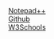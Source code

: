 <!DOCTYPE html>
<html>
<head>
<title>Links for Coding</title>
</head>
<body>
<a href="https://notepad-plus-plus.org/">Notepad++</a><br>
<a href="https://github.com/">Github</a><br>
<a href="https://www.w3schools.com/">W3Schools</a>
</body>
</html>
